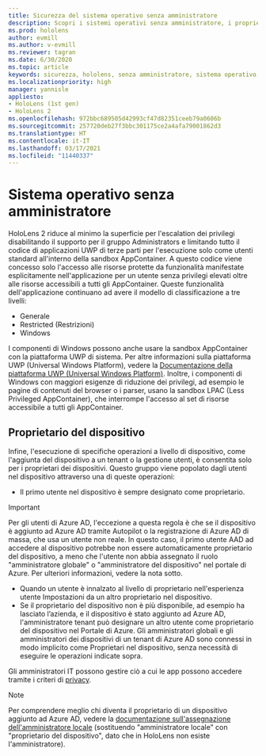 ```yaml
---
title: Sicurezza del sistema operativo senza amministratore
description: Scopri i sistemi operativi senza amministratore, i proprietari dei dispositivi e la sicurezza nei dispositivi di realtà mista HoloLens.
ms.prod: hololens
author: evmill
ms.author: v-evmill
ms.reviewer: tagran
ms.date: 6/30/2020
ms.topic: article
keywords: sicurezza, hololens, senza amministratore, sistema operativo, sistema operativo senza amministratore, OS amministratore, OS senza amministratore, hololens 2, sicurezza hololens2,
ms.localizationpriority: high
manager: yannisle
appliesto:
- HoloLens (1st gen)
- HoloLens 2
ms.openlocfilehash: 972bbc689505d42993cf47d82351ceeb79a0606b
ms.sourcegitcommit: 257720deb27f3bbc301175ce2a4afa79001862d3
ms.translationtype: HT
ms.contentlocale: it-IT
ms.lasthandoff: 03/17/2021
ms.locfileid: "11440337"
---
```

# <a name="admin-less-operating-system"></a>Sistema operativo senza amministratore

HoloLens 2 riduce al minimo la superficie per l'escalation dei privilegi disabilitando il supporto per il gruppo Administrators e limitando tutto il codice di applicazioni UWP di terze parti per l'esecuzione solo come utenti standard all'interno della sandbox AppContainer. A questo codice viene concesso solo l'accesso alle risorse protette da funzionalità manifestate esplicitamente nell'applicazione per un utente senza privilegi elevati oltre alle risorse accessibili a tutti gli AppContainer.
Queste funzionalità dell'applicazione continuano ad avere il modello di classificazione a tre livelli:
  * Generale
  * Restricted (Restrizioni)
  * Windows

I componenti di Windows possono anche usare la sandbox AppContainer con la piattaforma UWP di sistema. Per altre informazioni sulla piattaforma UWP (Universal Windows Platform), vedere la [Documentazione della piattaforma UWP (Universal Windows Platform)](https://docs.microsoft.com/windows/uwp/). Inoltre, i componenti di Windows con maggiori esigenze di riduzione dei privilegi, ad esempio le pagine di contenuti del browser o i parser, usano la sandbox LPAC (Less Privileged AppContainer), che interrompe l'accesso al set di risorse accessibile a tutti gli AppContainer.

## <a name="device-owner"></a>Proprietario del dispositivo

Infine, l'esecuzione di specifiche operazioni a livello di dispositivo, come l'aggiunta del dispositivo a un tenant o la gestione utenti, è consentita solo per i proprietari dei dispositivi. Questo gruppo viene popolato dagli utenti nel dispositivo attraverso una di queste operazioni:
  * Il primo utente nel dispositivo è sempre designato come proprietario. 
> [!IMPORTANT]
>Per gli utenti di Azure AD, l'eccezione a questa regola è che se il dispositivo è aggiunto ad Azure AD tramite Autopilot o la registrazione di Azure AD di massa, che usa un utente non reale. In questo caso, il primo utente AAD ad accedere al dispositivo potrebbe non essere automaticamente proprietario del dispositivo, a meno che l'utente non abbia assegnato il ruolo "amministratore globale" o "amministratore del dispositivo" nel portale di Azure. Per ulteriori informazioni, vedere la nota sotto.  

  * Quando un utente è innalzato al livello di proprietario nell'esperienza utente Impostazioni da un altro proprietario nel dispositivo.
  * Se il proprietario del dispositivo non è più disponibile, ad esempio ha lasciato l’azienda, e il dispositivo è stato aggiunto ad Azure AD, l'amministratore tenant può designare un altro utente come proprietario del dispositivo nel Portale di Azure. Gli amministratori globali e gli amministratori dei dispositivi di un tenant di Azure AD sono connessi in modo implicito come Proprietari nel dispositivo, senza necessità di eseguire le operazioni indicate sopra.  

 Gli amministratori IT possono gestire ciò a cui le app possono accedere tramite i criteri di [privacy](https://docs.microsoft.com/windows/client-management/mdm/policy-csp-privacy). 

> [!NOTE]
> Per comprendere meglio chi diventa il proprietario di un dispositivo aggiunto ad Azure AD, vedere la [documentazione sull'assegnazione dell'amministratore locale](https://docs.microsoft.com/azure/active-directory/devices/assign-local-admin) (sostituendo "amministratore locale" con "proprietario del dispositivo", dato che in HoloLens non esiste l'amministratore).